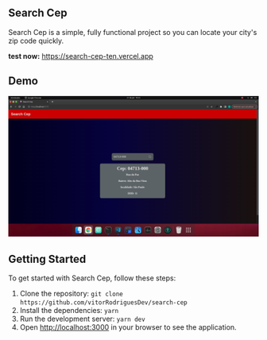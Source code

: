 ## Search Cep

Search Cep is a simple, fully functional project so you can locate your city's zip code quickly.

**test now:** https://search-cep-ten.vercel.app

## Demo

![Demo App](https://github.com/vitorRodriguesDev/search-cep/blob/master/assets/20240121192350.png)

## Getting Started

To get started with Search Cep, follow these steps:

1. Clone the repository: `git clone https://github.com/vitorRodriguesDev/search-cep`
2. Install the dependencies: `yarn`
3. Run the development server: `yarn dev`
5. Open [http://localhost:3000](http://localhost:3000) in your browser to see the application.

